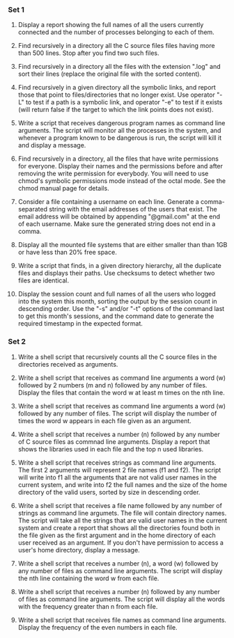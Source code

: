 ### Set 1

1) Display a report showing the full names of all the users currently connected and the number of processes belonging to each of them.

2) Find recursively in a directory all the C source files files having more than 500 lines. Stop after you find two such files.

3) Find recursively in a directory all the files with the extension ".log" and sort their lines (replace the original file with the sorted content).

4) Find recursively in a given directory all the symbolic links, and report those that point to files/directories that no longer exist. Use operator "-L" to test if a path is a symbolic link, and operator "-e" to test if it exists (will return false if the target to which the link points does not exist).

5) Write a script that receives dangerous program names as command line arguments. The script will monitor all the processes in the system, and whenever a program known to be dangerous is run, the script will kill it and display a message.

6) Find recursively in a directory, all the files that have write permissions for everyone. Display their names and the permissions before and after removing the write permission for everybody. You will need to use chmod's symbolic permissions mode instead of the octal mode. See the chmod manual page for details.

7) Consider a file containing a username on each line. Generate a comma-separated string with the email addresses of the users that exist. The email address will be obtained by appending "@gmail.com" at the end of each username. Make sure the generated string does not end in a comma.

8) Display all the mounted file systems that are either smaller than than 1GB or have less than 20% free space.

9) Write a script that finds, in a given directory hierarchy, all the duplicate files and displays their paths. Use checksums to detect whether two files are identical.

10) Display the session count and full names of all the users who logged into the system this month, sorting the output by the session count in descending order. Use the "-s" and/or "-t" options of the command last to get this month's sessions, and the command date to generate the required timestamp in the expected format.

### Set 2

1) Write a shell script that recursively counts all the C source files in the directories received as arguments.

2) Write a shell script that receives as command line arguments a word (w) followed by 2 numbers (m and n) followed by any number of files. Display the files that contain the word w at least m times on the nth line.

3) Write a shell script that receives as command line arguments a word (w) followed by any number of files. The script will display the number of times the word w appears in each file given as an argument.

4) Write a shell script that receives a number (n) followed by any number of C source files as commnad line arguments. Display a report that shows the libraries used in each file and the top n used libraries.

5) Write a shell script that receives strings as command line arguments. The first 2 arguments will represent 2 file names (f1 and f2). The script will write into f1 all the arguments that are not valid user names in the current system, and write into f2 the full names and the size of the home directory of the valid users, sorted by size in descending order.

6) Write a shell script that receives a file name followed by any number of strings as command line argumets. The file will contain directory names. The script will take all the strings that are valid user names in the current system and create a report that shows all the directories found both in the file given as the first argument and in the home directory of each user received as an argument. If you don't have permission to access a user's home directory, display a message.

7) Write a shell script that receives a number (n), a word (w) followed by any number of files as command line arguments. The script will display the nth line containing the word w from each file.

8) Write a shell script that receives a number (n) followed by any number of files as command line arguments. The script will display all the words with the frequency greater than n from each file.

9) Write a shell script that receives file names as command line arguments. Display the frequency of the even numbers in each file.
